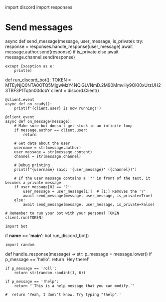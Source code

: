 import discord
import responses


# Send messages
async def send_message(message, user_message, is_private):
    try:
        response = responses.handle_response(user_message)
        await message.author.send(response) if is_private else await message.channel.send(response)

    except Exception as e:
        print(e)


def run_discord_bot():
    TOKEN = MTEyNjQ0NTA0OTQ5MjgwMzY4NQ.GLVNmD.2M90MmvHy9OKI0xUrzUH23TBF3P1Tqtm00dobY
    client = discord.Client()

    @client.event
    async def on_ready():
        print(f'{client.user} is now running!')

    @client.event
    async def on_message(message):
        # Make sure bot doesn't get stuck in an infinite loop
        if message.author == client.user:
            return

        # Get data about the user
        username = str(message.author)
        user_message = str(message.content)
        channel = str(message.channel)

        # Debug printing
        print(f"{username} said: '{user_message}' ({channel})")

        # If the user message contains a '?' in front of the text, it becomes a private message
        if user_message[0] == '?':
            user_message = user_message[1:]  # [1:] Removes the '?'
            await send_message(message, user_message, is_private=True)
        else:
            await send_message(message, user_message, is_private=False)

    # Remember to run your bot with your personal TOKEN
    client.run(TOKEN)

    import bot

if __name__ == '__main__':
    bot.run_discord_bot()

    import random


def handle_response(message) -> str:
    p_message = message.lower()
    if p_message == 'hello':
        return 'Hey there!'

    if p_message == 'roll':
        return str(random.randint(1, 6))

    if p_message == '!help':
        return "`This is a help message that you can modify.`"

    #  return 'Yeah, I don\'t know. Try typing "!help".'
